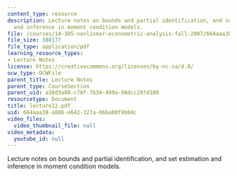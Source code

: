 ```yaml
---
content_type: resource
description: Lecture notes on bounds and partial identification, and set estimation
  and inference in moment condition models.
file: /courses/14-385-nonlinear-econometric-analysis-fall-2007/664aaa38a886e642327a06ba00f9b04c_lecture12.pdf
file_size: 388177
file_type: application/pdf
learning_resource_types:
- Lecture Notes
license: https://creativecommons.org/licenses/by-nc-sa/4.0/
ocw_type: OCWFile
parent_title: Lecture Notes
parent_type: CourseSection
parent_uid: a38d3a88-c78f-7b34-499a-08dcc287d180
resourcetype: Document
title: lecture12.pdf
uid: 664aaa38-a886-e642-327a-06ba00f9b04c
video_files:
  video_thumbnail_file: null
video_metadata:
  youtube_id: null
---
```

Lecture notes on bounds and partial identification, and set estimation and inference in moment condition models.